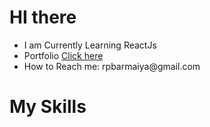  <h1>HI there</h1>
    <div class="typing-effect">
        <span id="text"></span>
        <span class="cursor"></span>
    </div>

   <ul>
        <li>I am Currently Learning ReactJs </li>
        <li>Portfolio <a href="http://bit.ly/3zbn6ef">Click here</a></li>
        <li>How to Reach me: rpbarmaiya@gmail.com</li>
    </ul>

   <h1>My Skills</h1>

   <div class="skills">
        <div class="skill frontend"></div>
        <div class="skill frontend"></div>
   </div>
   <script>

        const texts = ["I am Raj Barmaiya", "Thank you for visiting My Profile "]; // Add more texts if needed
        let currentTextIndex = 0;
        let currentCharIndex = 0;
        let direction = 1;

        function typeText() {
            const text = texts[currentTextIndex];
            const textSpan = document.getElementById("text");

            if (direction === 1) {
                textSpan.textContent += text[currentCharIndex];
                currentCharIndex++;

                if (currentCharIndex === text.length) {
                    direction = -1;
                    setTimeout(typeText, 1500); // Delay before backspacing
                } else {
                    setTimeout(typeText, 50); // Typing speed
                }
            } else if (direction === -1) {
                textSpan.textContent = text.substr(0, currentCharIndex);
                currentCharIndex--;

                if (currentCharIndex === 0) {
                    direction = 1;
                    currentTextIndex = (currentTextIndex + 1) % texts.length; // Move to next text
                    setTimeout(() => {
                        textSpan.textContent = ""; // Clear previous text
                        typeText();
                    }, 500); // Delay before typing the next text
                } else {
                    setTimeout(typeText, 50); // Backspacing speed
                }
            }
        }

        typeText(); // Start the animation


    </script>


### Hi there 👋

<!--
**raj0811/raj0811** is a ✨ _special_ ✨ repository because its `README.md` (this file) appears on your GitHub profile.

Here are some ideas to get you started:

- 🔭 I’m currently working on ...
- 🌱 I’m currently learning ...
- 👯 I’m looking to collaborate on ...
- 🤔 I’m looking for help with ...
- 💬 Ask me about ...
- 📫 How to reach me: ...
- 😄 Pronouns: ...
- ⚡ Fun fact: ...
-->
